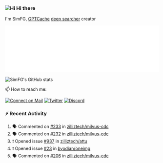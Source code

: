 ### <img src='https://qpluspicture.oss-cn-beijing.aliyuncs.com/6LjjQA/Hi.gif' alt='Hi' width="24"/> Hi there

I'm SimFG, [GPTCache](https://github.com/zilliztech/GPTCache) [deep searcher](https://github.com/zilliztech/deep-searcher) creator

![Metrics 👋](/metrics.plugin.followup.user.svg)

![SimFG's GitHub stats](https://github-readme-stats.vercel.app/api?username=SimFG&show_icons=true&theme=radical&count_private=true)

📫 How to reach me:

[![Connect on Mail](https://img.shields.io/badge/Ask%20me-anything-1abc9c.svg)](mailto:1142838399@qq.com)
[![Twitter](https://img.shields.io/twitter/follow/FogSim?style=social)](https://twitter.com/FogSim)
[![Discord](https://img.shields.io/discord/1092648432495251507?label=Discord&logo=discord)](https://discord.gg/Q8C6WEjSWV)

### :zap: Recent Activity

<!--START_SECTION:activity-->
1. 🗣 Commented on [#233](https://github.com/zilliztech/milvus-cdc/issues/233) in [zilliztech/milvus-cdc](https://github.com/zilliztech/milvus-cdc)
2. 🗣 Commented on [#232](https://github.com/zilliztech/milvus-cdc/issues/232) in [zilliztech/milvus-cdc](https://github.com/zilliztech/milvus-cdc)
3. ❗️ Opened issue [#937](https://github.com/zilliztech/attu/issues/937) in [zilliztech/attu](https://github.com/zilliztech/attu)
4. ❗️ Opened issue [#23](https://github.com/byodian/oneimg/issues/23) in [byodian/oneimg](https://github.com/byodian/oneimg)
5. 🗣 Commented on [#206](https://github.com/zilliztech/milvus-cdc/issues/206) in [zilliztech/milvus-cdc](https://github.com/zilliztech/milvus-cdc)
<!--END_SECTION:activity-->

